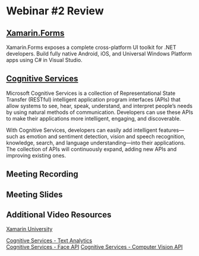 # Webinar #2 Review

## [Xamarin.Forms](https://developer.xamarin.com/samples/xamarin-forms/all/)
Xamarin.Forms exposes a complete cross-platform UI toolkit for .NET developers. Build fully native Android, iOS, and Universal Windows Platform apps using C# in Visual Studio.

## [Cognitive Services](https://docs.microsoft.com/en-us/azure/cognitive-services/)
Microsoft Cognitive Services is a collection of Representational State Transfer (RESTful) intelligent application program interfaces (APIs) that allow systems to see, hear, speak, understand, and interpret people’s needs by using natural methods of communication. Developers can use these APIs to make their applications more intelligent, engaging, and discoverable.

With Cognitive Services, developers can easily add intelligent features—such as emotion and sentiment detection, vision and speech recognition, knowledge, search, and language understanding—into their applications. The collection of APIs will continuously expand, adding new APIs and improving existing ones.

## Meeting Recording
## Meeting Slides

## Additional Video Resources
[Xamarin University](https://university.xamarin.com/classes/track/xamarin-forms)

[Cognitive Services - Text Analytics](https://aischool.microsoft.com/en-us/services/learning-paths/cognitive-services-text-analytics) <br>
[Cognitive Services - Face API](https://aischool.microsoft.com/en-us/services/learning-paths/cognitive-services-face-api)
[Cognitive Services - Computer Vision API](https://aischool.microsoft.com/en-us/services/learning-paths/cognitive-services-face-api)
